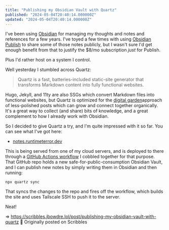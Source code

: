 ```yaml
---
title: "Publishing my Obsidian Vault with Quartz"
published: "2024-05-04T20:40:14.000000Z"
updated: "2024-05-04T20:40:14.000000Z"
---
```


I've been using [Obsidian](https://obsidian.md/) for managing my thoughts and notes and references for a few years. I've toyed a few times with using [Obsidian Publish](https://obsidian.md/publish) to share some of those notes publicly, but I wasn't sure I'd get enough benefit from that to justify the $8/mo subscription *just* for Publish.

Plus I'd rather host on a system I control.

Well yesterday I stumbled across Quartz:

> Quartz is a fast, batteries-included static-site generator that transforms Markdown content into fully functional websites.

Hugo, Jekyll, and 11ty are also SSGs which convert Markdown files into functional websites, but Quartz is optimized for the [digital garden](https://jzhao.xyz/posts/networked-thought)approach of less-polished posts which can grow and connect together organically. It's a great way to collect (and share) bits of knowledge, and a great complement to how I already work with Obsidian.

So I decided to give Quartz a try, and I'm quite impressed with it so far. You can see what I've got here:

- [notes.runtimeterror.dev](https://notes.runtimeterror.dev)

This is being served from one of my cloud servers, and is deployed to there through a [GitHub Actions workflow](https://github.com/jbowdre/notes/blob/a2255ba40561f6754fbefca3d901847f7bb546f5/.github/workflows/deploy.yaml) I cobbled together for that purpose. That GitHub repo holds a new safe-for-public-consumption Obsidian Vault, and I can publish new notes by simply writing them in Obsidian and then running:

```
npx quartz sync
```

That syncs the changes to the repo and fires off the workflow, which builds the site and uses Tailscale SSH to push it to the server.

Neat!

=> https://scribbles.jbowdre.lol/post/publishing-my-obsidian-vault-with-quartz 📡 Originally posted on Scribbles